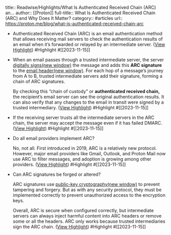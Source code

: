title:: Readwise/Highlights/What Is Authenticated Received Chain (ARC) an...
author:: [[Proton]]
full-title:: What Is Authenticated Received Chain (ARC) and Why Does It Matter?
category:: #articles
url:: https://proton.me/blog/what-is-authenticated-received-chain-arc

- Authenticated Received Chain (ARC) is an email authentication method that allows receiving mail servers to check the authentication results of an email when it’s forwarded or relayed by an intermediate server. ([View Highlight](https://read.readwise.io/read/01hf8f9pg6absj0616y8684nyp)) #Highlight #[[2023-11-15]]
- When an email passes through a trusted intermediate server, the server [digitally signs(new window)](https://proton.me/blog/what-is-a-digital-signature) the message and adds this **ARC signature** to the [email header(new window)](https://proton.me/blog/what-are-email-headers). For each hop of a message’s journey from A to B, trusted intermediate servers add their signature, forming a chain of ARC signatures.
  
  By checking this “chain of custody” or **authenticated received chain,** the recipient’s email server can see the original authentication results. It can also verify that any changes to the email in transit were signed by a trusted intermediary. ([View Highlight](https://read.readwise.io/read/01hf8fapbaad7643h0g2ygn19w)) #Highlight #[[2023-11-15]]
- If the receiving server trusts all the intermediate servers in the ARC chain, the server may accept the message even if it has failed DMARC. ([View Highlight](https://read.readwise.io/read/01hf8fbtmfem3ecpghgh1a9deq)) #Highlight #[[2023-11-15]]
- Do all email providers implement ARC?
  
  No, not all. First introduced in 2019, ARC is a relatively new protocol. However, major email providers like Gmail, Outlook, and Proton Mail now use ARC to filter messages, and adoption is growing among other providers. ([View Highlight](https://read.readwise.io/read/01hf8fdf14y6jhh3rbq9vj259m)) #Highlight #[[2023-11-15]]
- Can ARC signatures be forged or altered?
  
  ARC signatures use [public-key cryptography(new window)](https://en.wikipedia.org/wiki/Public-key_cryptography) to prevent tampering and forgery. But as with any security protocol, they must be implemented correctly to prevent unauthorized access to the encryption keys.
  
  Overall, ARC is secure when configured correctly, but intermediate servers can always inject harmful content into ARC headers or remove some or all the headers. ARC only works because trusted intermediaries sign the ARC chain. ([View Highlight](https://read.readwise.io/read/01hf8fe276vkxhp43eqqp5v307)) #Highlight #[[2023-11-15]]